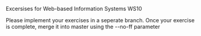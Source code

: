 Excersises for Web-based Information Systems WS10

Please implement your exercises in a seperate branch.
Once your exercise is complete, merge it into master using the --no-ff parameter